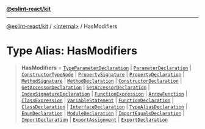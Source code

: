 [**@eslint-react/kit**](../../README.md)

***

[@eslint-react/kit](../../README.md) / [\<internal\>](../README.md) / HasModifiers

# Type Alias: HasModifiers

> **HasModifiers** = [`TypeParameterDeclaration`](../interfaces/TypeParameterDeclaration.md) \| [`ParameterDeclaration`](../interfaces/ParameterDeclaration.md) \| [`ConstructorTypeNode`](../interfaces/ConstructorTypeNode.md) \| [`PropertySignature`](../interfaces/PropertySignature.md) \| [`PropertyDeclaration`](../interfaces/PropertyDeclaration.md) \| [`MethodSignature`](../interfaces/MethodSignature.md) \| [`MethodDeclaration`](../interfaces/MethodDeclaration.md) \| [`ConstructorDeclaration`](../interfaces/ConstructorDeclaration.md) \| [`GetAccessorDeclaration`](../interfaces/GetAccessorDeclaration.md) \| [`SetAccessorDeclaration`](../interfaces/SetAccessorDeclaration.md) \| [`IndexSignatureDeclaration`](../interfaces/IndexSignatureDeclaration.md) \| [`FunctionExpression`](../interfaces/FunctionExpression-1.md) \| [`ArrowFunction`](../interfaces/ArrowFunction.md) \| [`ClassExpression`](../interfaces/ClassExpression-1.md) \| [`VariableStatement`](../interfaces/VariableStatement.md) \| [`FunctionDeclaration`](../interfaces/FunctionDeclaration.md) \| [`ClassDeclaration`](../interfaces/ClassDeclaration.md) \| [`InterfaceDeclaration`](../interfaces/InterfaceDeclaration.md) \| [`TypeAliasDeclaration`](../interfaces/TypeAliasDeclaration.md) \| [`EnumDeclaration`](../interfaces/EnumDeclaration.md) \| [`ModuleDeclaration`](../interfaces/ModuleDeclaration.md) \| [`ImportEqualsDeclaration`](../interfaces/ImportEqualsDeclaration.md) \| [`ImportDeclaration`](../interfaces/ImportDeclaration-1.md) \| [`ExportAssignment`](../interfaces/ExportAssignment.md) \| [`ExportDeclaration`](../interfaces/ExportDeclaration.md)
